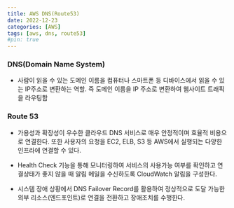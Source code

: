 ```yaml
---
title: AWS DNS(Route53)
date: 2022-12-23
categories: [AWS]
tags: [aws, dns, route53]
#pin: true
---
```


### DNS(Domain Name System)

- 사람이 읽을 수 있는 도메인 이름을 컴퓨터나 스마트폰 등 디바이스에서 읽을 수 있는 IP주소로 변환하는 역할. 즉 도메인 이름을 IP 주소로 변환하여 웹사이트 트래픽을 라우팅함

### Route 53

- 가용성과 확장성이 우수한 클라우드 DNS 서비스로 매우 안정적이며 효율적 비용으로 연결한다. 또한 사용자의 요청을 EC2, ELB, S3 등 AWS에서 실행되는 다양한 인프라에 연결할 수 있다.

- Health Check 기능을 통해 모니터링하여 서비스의 사용가능 여부를 확인하고 연결상태가 좋지 않을 때 알림 메일을 수신하도록 CloudWatch 알림을 구성한다.

- 시스템 장애 상황에서 DNS Failover Record를 활용하여 정상적으로 도달 가능한 외부 리소스(엔드포인트)로 연결을 전환하고 장애조치를 수행한다.
